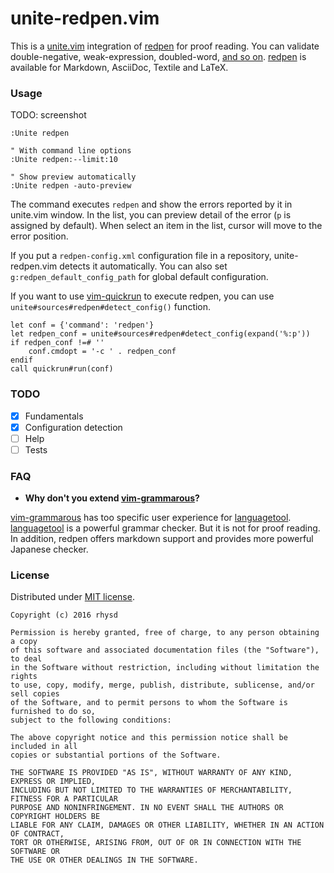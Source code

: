unite-redpen.vim
================

This is a [unite.vim](https://github.com/Shougo/unite.vim) integration of [redpen](https://github.com/redpen-cc/redpen) for proof reading.  You can validate double-negative, weak-expression, doubled-word, [and so on](http://redpen.cc/docs/latest/index.html#validator).  [redpen](https://github.com/redpen-cc/redpen) is available for Markdown, AsciiDoc, Textile and LaTeX.

### Usage

TODO: screenshot

```vim
:Unite redpen

" With command line options
:Unite redpen:--limit:10

" Show preview automatically
:Unite redpen -auto-preview
```

The command executes `redpen` and show the errors reported by it in unite.vim window.  In the list, you can preview detail of the error (`p` is assigned by default).  When select an item in the list, cursor will move to the error position.

If you put a `redpen-config.xml` configuration file in a repository, unite-redpen.vim detects it automatically. You can also set `g:redpen_default_config_path` for global default configuration.


If you want to use [vim-quickrun](https://github.com/thinca/vim-quickrun) to execute redpen, you can use `unite#sources#redpen#detect_config()` function.

```vim
let conf = {'command': 'redpen'}
let redpen_conf = unite#sources#redpen#detect_config(expand('%:p'))
if redpen_conf !=# ''
    conf.cmdopt = '-c ' . redpen_conf
endif
call quickrun#run(conf)
```

### TODO

- [x] Fundamentals
- [x] Configuration detection
- [ ] Help
- [ ] Tests

### FAQ

- **Why don't you extend [vim-grammarous](https://github.com/rhysd/vim-grammarous)?**

[vim-grammarous](https://github.com/rhysd/vim-grammarous) has too specific user experience for [languagetool](https://github.com/languagetool-org/languagetool).  [languagetool](https://github.com/languagetool-org/languagetool) is a powerful grammar checker.  But it is not for proof reading.  In addition, redpen offers markdown support and provides more powerful Japanese checker.

### License

Distributed under [MIT license](https://opensource.org/licenses/MIT).

    Copyright (c) 2016 rhysd

    Permission is hereby granted, free of charge, to any person obtaining a copy
    of this software and associated documentation files (the "Software"), to deal
    in the Software without restriction, including without limitation the rights
    to use, copy, modify, merge, publish, distribute, sublicense, and/or sell copies
    of the Software, and to permit persons to whom the Software is furnished to do so,
    subject to the following conditions:

    The above copyright notice and this permission notice shall be included in all
    copies or substantial portions of the Software.

    THE SOFTWARE IS PROVIDED "AS IS", WITHOUT WARRANTY OF ANY KIND, EXPRESS OR IMPLIED,
    INCLUDING BUT NOT LIMITED TO THE WARRANTIES OF MERCHANTABILITY, FITNESS FOR A PARTICULAR
    PURPOSE AND NONINFRINGEMENT. IN NO EVENT SHALL THE AUTHORS OR COPYRIGHT HOLDERS BE
    LIABLE FOR ANY CLAIM, DAMAGES OR OTHER LIABILITY, WHETHER IN AN ACTION OF CONTRACT,
    TORT OR OTHERWISE, ARISING FROM, OUT OF OR IN CONNECTION WITH THE SOFTWARE OR
    THE USE OR OTHER DEALINGS IN THE SOFTWARE.

